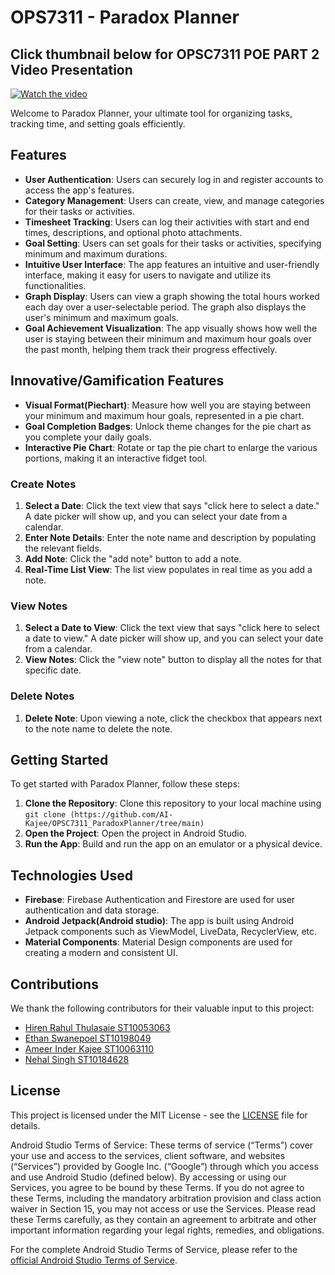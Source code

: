 # OPS7311 - Paradox Planner
## Click thumbnail below for OPSC7311 POE PART 2 Video Presentation
[![Watch the video](https://img.youtube.com/vi/gHOKAelVpxQ/0.jpg)](https://youtu.be/gHOKAelVpxQ)

Welcome to Paradox Planner, your ultimate tool for organizing tasks, tracking time, and setting goals efficiently.

## Features

- **User Authentication**: Users can securely log in and register accounts to access the app's features.
- **Category Management**: Users can create, view, and manage categories for their tasks or activities.
- **Timesheet Tracking**: Users can log their activities with start and end times, descriptions, and optional photo attachments.
- **Goal Setting**: Users can set goals for their tasks or activities, specifying minimum and maximum durations.
- **Intuitive User Interface**: The app features an intuitive and user-friendly interface, making it easy for users to navigate and utilize its functionalities.
- **Graph Display**: Users can view a graph showing the total hours worked each day over a user-selectable period. The graph also displays the user's minimum and maximum goals.
- **Goal Achievement Visualization**: The app visually shows how well the user is staying between their minimum and maximum hour goals over the past month, helping them track their progress effectively.

## Innovative/Gamification Features

- **Visual Format(Piechart)**: Measure how well you are staying between your minimum and maximum hour goals, represented in a pie chart.
- **Goal Completion Badges**: Unlock theme changes for the pie chart as you complete your daily goals.
- **Interactive Pie Chart**: Rotate or tap the pie chart to enlarge the various portions, making it an interactive fidget tool.


### Create Notes

1. **Select a Date**: Click the text view that says "click here to select a date." A date picker will show up, and you can select your date from a calendar.
2. **Enter Note Details**: Enter the note name and description by populating the relevant fields.
3. **Add Note**: Click the "add note" button to add a note.
4. **Real-Time List View**: The list view populates in real time as you add a note.

### View Notes

1. **Select a Date to View**: Click the text view that says "click here to select a date to view." A date picker will show up, and you can select your date from a calendar.
2. **View Notes**: Click the "view note" button to display all the notes for that specific date.

### Delete Notes

1. **Delete Note**: Upon viewing a note, click the checkbox that appears next to the note name to delete the note.

## Getting Started

To get started with Paradox Planner, follow these steps:

1. **Clone the Repository**: Clone this repository to your local machine using `git clone (https://github.com/AI-Kajee/OPSC7311_ParadoxPlanner/tree/main)`
2. **Open the Project**: Open the project in Android Studio.
3. **Run the App**: Build and run the app on an emulator or a physical device.

## Technologies Used

- **Firebase**: Firebase Authentication and Firestore are used for user authentication and data storage.
- **Android Jetpack(Android studio)**: The app is built using Android Jetpack components such as ViewModel, LiveData, RecyclerView, etc.
- **Material Components**: Material Design components are used for creating a modern and consistent UI.

## Contributions

We thank the following contributors for their valuable input to this project:

- [Hiren Rahul Thulasaie ST10053063](https://github.com/Hirenr12)
- [Ethan Swanepoel ST10198049](https://github.com/Ethan-Swanepoel)
- [Ameer Inder Kajee ST10063110](https://github.com/AI-Kajee)
- [Nehal Singh ST10184628](https://github.com/st10184628)



## License

This project is licensed under the MIT License - see the [LICENSE](LICENSE) file for details.

Android Studio Terms of Service: These terms of service (“Terms”) cover your use and access to the services, client software, and websites (“Services”) provided by Google Inc. (“Google”) through which you access and use Android Studio (defined below). By accessing or using our Services, you agree to be bound by these Terms. If you do not agree to these Terms, including the mandatory arbitration provision and class action waiver in Section 15, you may not access or use the Services. Please read these Terms carefully, as they contain an agreement to arbitrate and other important information regarding your legal rights, remedies, and obligations.

For the complete Android Studio Terms of Service, please refer to the [official Android Studio Terms of Service](https://developer.android.com/studio/terms).
